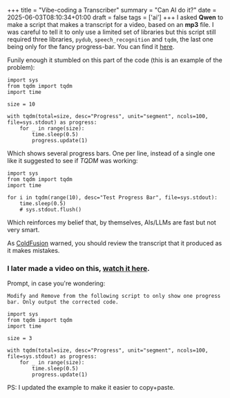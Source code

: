 +++
title = "Vibe-coding a Transcriber"
summary = "Can AI do it?"
date = 2025-06-03T08:10:34+01:00
draft = false
tags = ['ai']
+++
I asked **Qwen** to make a script that makes a transcript for a video, based on an **mp3** file.
I was careful to tell it to only use a limited set of libraries but this script still required three libraries, `pydub`, `speech_recognition` and `tqdm`, the last one being only for the fancy progress-bar. You can find it [here](https://github.com/hyperagon/mp3_to_sbv).

Funily enough it stumbled on this part of the code (this is an example of the problem):
```
import sys
from tqdm import tqdm
import time

size = 10

with tqdm(total=size, desc="Progress", unit="segment", ncols=100, file=sys.stdout) as progress:
    for _ in range(size):
        time.sleep(0.5)
        progress.update(1)
```
Which shows several progress bars. One per line, instead of a single one like it suggested to see if *TQDM* was working:
```
import sys
from tqdm import tqdm
import time

for i in tqdm(range(10), desc="Test Progress Bar", file=sys.stdout):
    time.sleep(0.5)
    # sys.stdout.flush()
```

Which reinforces my belief that, by themselves, AIs/LLMs are fast but not very smart.

As [ColdFusion](https://www.youtube.com/watch?v=iqVhUX4Vel8&t=1360s) warned, you should review the transcript that it produced as it makes mistakes.

### I later made a video on this, [watch it here](https://www.youtube.com/watch?v=CeicqHJBKAk).

Prompt, in case you're wondering:

```
Modify and Remove from the following script to only show one progress bar. Only output the corrected code.

import sys
from tqdm import tqdm
import time

size = 3

with tqdm(total=size, desc="Progress", unit="segment", ncols=100, file=sys.stdout) as progress:
    for _ in range(size):
        time.sleep(0.5)
        progress.update(1)
```

PS: I updated the example to make it easier to copy+paste.
